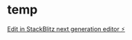 # temp

[Edit in StackBlitz next generation editor ⚡️](https://stackblitz.com/~/github.com/shuhood/temp)